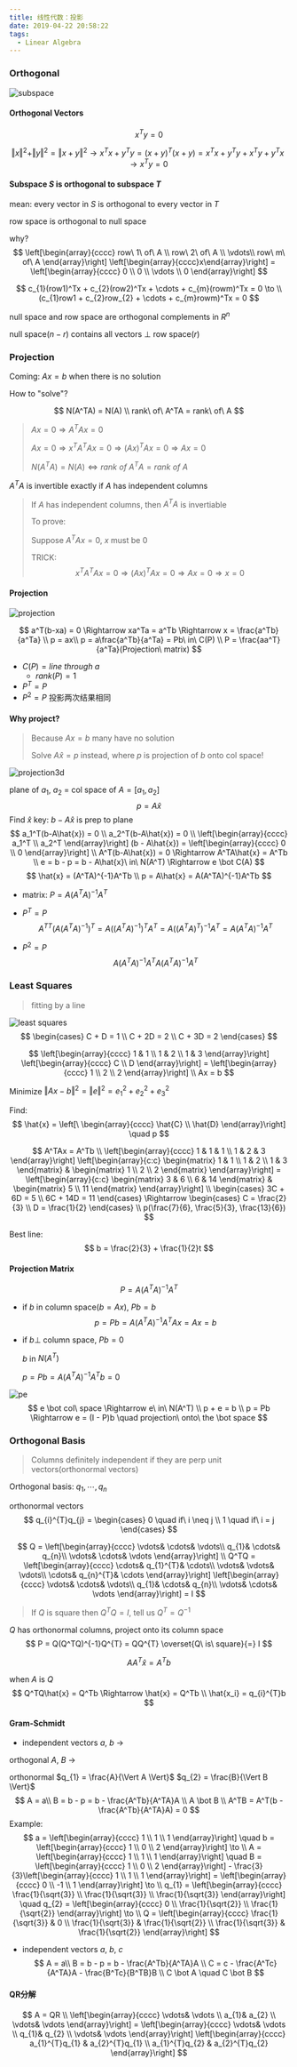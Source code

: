 ```yaml
---
title: 线性代数：投影
date: 2019-04-22 20:58:22
tags:
  - Linear Algebra
---
```


### Orthogonal

![subspace](https://github.com/trierbo/blog-source/raw/master/pics/subspace/subspace.png)

<!--more-->

#### Orthogonal Vectors

$$
x^Ty = 0
$$

$$
\Vert x \Vert^{2} + \Vert y \Vert^{2} = \Vert x + y \Vert^{2} \to
x^{T}x + y^{T}y = (x+y)^{T}(x+y) = x^Tx+y^Ty+x^Ty+y^Tx \to
x^Ty = 0
$$

#### Subspace $S$ is orthogonal to subspace $T$

mean: every vector in $S$ is orthogonal to every vector in $T$

row space is orthogonal to null space

why?
$$
\left[\begin{array}{cccc}
row\ 1\ of\ A \\
row\ 2\ of\ A \\
\vdots\\
row\ m\ of\ A
\end{array}\right]
\left[\begin{array}{cccc}x\end{array}\right] = 
\left[\begin{array}{cccc}
0 \\
0 \\
\vdots \\
0
\end{array}\right]
$$

$$
c_{1}(row1)^Tx + c_{2}(row2)^Tx + \cdots + c_{m}(rowm)^Tx = 0 \to \\
(c_{1}row1 + c_{2}row_{2} + \cdots + c_{m}rowm)^Tx = 0
$$

null space and row space are orthogonal complements in $R^{n}$

null space($n-r$) contains all vectors $\bot$ row space($r$)

### Projection

Coming: $Ax = b$ when there is no solution

How to "solve"?

$$
N(A^TA) = N(A) \\
rank\ of\ A^TA = rank\ of\ A
$$
> $Ax = 0 \Rightarrow A^TAx = 0$
>
> $Ax = 0 \Rightarrow x^TA^TAx = 0 \Rightarrow (Ax)^TAx = 0 \Rightarrow Ax = 0$
>
> $N(A^TA) = N(A) \Leftrightarrow rank\ of\ A^TA = rank\ of\ A$

$A^TA$ is invertible exactly if $A$ has independent columns

> If $A$ has independent columns, then $A^TA$ is invertiable
>
> To prove:
>
> Suppose $A^TAx = 0$, $x$ must be $0$
>
> TRICK:
> $$
> x^TA^TAx = 0 \Rightarrow (Ax)^TAx = 0 \Rightarrow Ax = 0 \Rightarrow x = 0
> $$

#### Projection

![projection](https://github.com/trierbo/blog-source/raw/master/pics/projection/projection.png)

$$
a^T(b-xa) = 0 \Rightarrow xa^Ta = a^Tb \Rightarrow x = \frac{a^Tb}{a^Ta} \\
p = ax\\
p = a\frac{a^Tb}{a^Ta} = Pb\ in\ C(P) \\
P = \frac{aa^T}{a^Ta}(Projection\ matrix)
$$

- $C(P) = line\ through\ a$
  - $rank(P) = 1$
- $P^T = P$
- $P^2 = P$ 投影两次结果相同

#### Why project?

> Because $Ax = b$ many have no solution
>
> Solve $A\hat{x} = p$ instead, where $p$ is projection of $b$ onto col space!

![projection3d](https://github.com/trierbo/blog-source/raw/master/pics/projection/projection3D.png)

plane of $a_{1}$, $a_{2}$ = col space of $A = [a_{1}, a_{2}]$
$$
p = A\hat{x}
$$
Find $\hat{x}$
key: $b - A\hat{x}$ is prep to plane
$$
a_1^T(b-A\hat{x}) = 0 \\
a_2^T(b-A\hat{x}) = 0 \\
\left[\begin{array}{cccc}
a_1^T \\
a_2^T
\end{array}\right]
(b - A\hat{x}) = 
\left[\begin{array}{cccc}
0 \\
0
\end{array}\right] \\
A^T(b-A\hat{x}) = 0 \Rightarrow A^TA\hat{x} = A^Tb \\
e = b - p = b - A\hat{x}\ in\ N(A^T) \Rightarrow e \bot C(A)
$$
$$
\hat{x} = (A^TA)^{-1}A^Tb \\
p = A\hat{x} = A(A^TA)^{-1}A^Tb
$$
- matrix: $P = A(A^TA)^{-1}A^T$

- $P^T = P$
  $$
  A^{TT}(A(A^TA)^{-1})^T = A((A^TA)^{-1})^TA^T = A((A^TA)^T)^{-1}A^T = A(A^TA)^{-1}A^T
  $$

- $P^{2} = P$
  $$
  A(A^TA)^{-1}A^TA(A^TA)^{-1}A^{T}
  $$

### Least Squares

> fitting by a line

![least squares](https://github.com/trierbo/blog-source/raw/master/pics/projection/leastsquare.png)
$$
\begin{cases}
C + D = 1 \\
C + 2D = 2 \\
C + 3D = 2
\end{cases}
$$

$$
\left[\begin{array}{cccc}
1 & 1 \\
1 & 2 \\
1 & 3
\end{array}\right]
\left[\begin{array}{cccc}
C \\
D
\end{array}\right] = 
\left[\begin{array}{cccc}
1 \\
2 \\
2
\end{array}\right] \\
Ax = b
$$

Minimize $\Vert Ax - b\Vert ^2 = \Vert e \Vert^{2} = e_1^2 + e_2^2 + e_3^2$

Find:
$$
\hat{x} =
\left[\
\begin{array}{cccc}
\hat{C} \\
\hat{D}
\end{array}\right] \quad p
$$

$$
A^TAx = A^Tb \\
\left[\begin{array}{cccc}
1 & 1 & 1 \\
1 & 2 & 3
\end{array}\right]
\left[\begin{array}{c:c}
\begin{matrix}
1 & 1 \\
1 & 2 \\
1 & 3
\end{matrix} &
\begin{matrix}
1 \\
2 \\
2
\end{matrix}
\end{array}\right] = 
\left[\begin{array}{c:c}
\begin{matrix}
3 & 6 \\
6 & 14
\end{matrix} &
\begin{matrix}
5 \\
11
\end{matrix}
\end{array}\right] \\
\begin{cases}
3C + 6D = 5 \\
6C + 14D = 11
\end{cases} \Rightarrow
\begin{cases}
C = \frac{2}{3} \\
D = \frac{1}{2}
\end{cases} \\
p(\frac{7}{6}, \frac{5}{3}, \frac{13}{6})
$$

Best line:
$$
b = \frac{2}{3} + \frac{1}{2}t
$$

#### Projection Matrix

$$
P = A(A^TA)^{-1}A^T
$$

- if $b$ in column space($b = Ax$), $Pb = b$
  $$
  p = Pb = A(A^TA)^{-1}A^TAx = Ax = b
  $$

- if $b \bot$ column space, $Pb = 0$

  $b$ in $N(A^T)$

  $p = Pb = A(A^TA)^{-1}A^Tb = 0$

![pe](https://github.com/trierbo/blog-source/raw/master/pics/projection/e.png)
$$
e \bot col\ space \Rightarrow e\ in\ N(A^T) \\
p + e = b \\
p = Pb \Rightarrow e = (I - P)b \quad projection\ onto\ the \bot space
$$

### Orthogonal Basis

> Columns definitely independent if they are perp unit vectors(orthonormal vectors)

Orthogonal basis: $q_1, \cdots, q_n$

orthonormal vectors
$$
q_{i}^{T}q_{j} =
\begin{cases}
0 \quad if\ i \neq j \\
1 \quad if\ i = j
\end{cases}
$$

$$
Q = 
\left[\begin{array}{cccc}
\vdots& \cdots& \vdots\\
q_{1}& \cdots& q_{n}\\
\vdots& \cdots& \vdots
\end{array}\right] \\
Q^TQ = 
\left[\begin{array}{cccc}
\cdots& q_{1}^{T}& \cdots\\
\vdots& \vdots& \vdots\\
\cdots& q_{n}^{T}& \cdots
\end{array}\right]
\left[\begin{array}{cccc}
\vdots& \cdots& \vdots\\
q_{1}& \cdots& q_{n}\\
\vdots& \cdots& \vdots
\end{array}\right] =
I
$$

> If $Q$ is square then $Q^TQ = I$, tell us $Q^T = Q^{-1}$

$Q$ has orthonormal columns, project onto its column space
$$
P = Q(Q^TQ)^{-1}Q^{T} = QQ^{T} \overset{Q\ is\ square}{=} I
$$

$$
AA^T\hat{x} = A^Tb
$$

when $A$ is $Q$\
$$
Q^TQ\hat{x} = Q^Tb \Rightarrow \hat{x} = Q^Tb \\
\hat{x_i} = q_{i}^{T}b
$$

#### Gram-Schmidt

- independent vectors $a$, $b$ $\to$

orthogonal $A$, $B$ $\to$

orthonormal $q_{1} = \frac{A}{\Vert A \Vert}$ $q_{2} = \frac{B}{\Vert B \Vert}$
$$
A = a\\
B = b - p = b - \frac{A^Tb}{A^TA}A \\
A \bot B \\
A^TB = A^T(b - \frac{A^Tb}{A^TA}A) = 0
$$
Example:
$$
a = \left[\begin{array}{cccc}
1 \\
1 \\
1
\end{array}\right] \quad
b = \left[\begin{array}{cccc}
1 \\
0 \\
2
\end{array}\right] \to \\
A = \left[\begin{array}{cccc}
1 \\
1 \\
1
\end{array}\right] \quad
B = \left[\begin{array}{cccc}
1 \\
0 \\
2
\end{array}\right] - \frac{3}{3}\left[\begin{array}{cccc}
1 \\
1 \\
1
\end{array}\right] =
\left[\begin{array}{cccc}
0 \\
-1 \\
1
\end{array}\right] \to \\
q_{1} = 
\left[\begin{array}{cccc}
\frac{1}{\sqrt{3}} \\
\frac{1}{\sqrt{3}} \\
\frac{1}{\sqrt{3}}
\end{array}\right] \quad
q_{2} =
\left[\begin{array}{cccc}
0 \\
\frac{1}{\sqrt{2}} \\
\frac{1}{\sqrt{2}}
\end{array}\right] \to \\
Q = \left[\begin{array}{cccc}
\frac{1}{\sqrt{3}} & 0 \\
\frac{1}{\sqrt{3}} & \frac{1}{\sqrt{2}} \\
\frac{1}{\sqrt{3}} & \frac{1}{\sqrt{2}}
\end{array}\right]
$$

- independent vectors $a$, $b$, $c$
  $$
  A = a\\
  B = b - p = b - \frac{A^Tb}{A^TA}A \\
  C = c - \frac{A^Tc}{A^TA}A - \frac{B^Tc}{B^TB}B \\
  C \bot A \quad C \bot B
  $$

#### QR分解

$$
A = QR \\
\left[\begin{array}{cccc}
\vdots& \vdots \\
a_{1}& a_{2} \\
\vdots& \vdots
\end{array}\right] = 
\left[\begin{array}{cccc}
\vdots& \vdots \\
q_{1}& q_{2} \\
\vdots& \vdots
\end{array}\right]
\left[\begin{array}{cccc}
a_{1}^{T}q_{1} & a_{2}^{T}q_{1} \\
a_{1}^{T}q_{2} & a_{2}^{T}q_{2}
\end{array}\right]
$$

